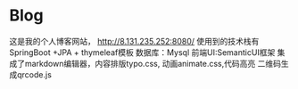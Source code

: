 # Blog
这是我的个人博客网站，
http://8.131.235.252:8080/
使用到的技术栈有
SpringBoot +JPA + thymeleaf模板
	数据库：Mysql
	前端UI:SemanticUI框架
	集成了markdown编辑器，内容排版typo.css,
	动画animate.css,代码高亮
	二维码生成qrcode.js
